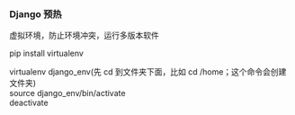 
### Django 预热  

虚拟环境，防止环境冲突，运行多版本软件  

pip install virtualenv  

virtualenv django_env(先 cd 到文件夹下面，比如 cd /home；这个命令会创建文件夹)  
source django_env/bin/activate  
deactivate  



